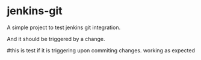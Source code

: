 # jenkins-git
A simple project to test jenkins git integration.

And it should be triggered by a change.


#this is test if it is triggering upon commiting changes.
working as expected

